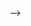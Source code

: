 <!-- # Unplug And Thrive API
[![npm version](https://badge.fury.io/js/express.svg)](https://badge.fury.io/js/express)  
[![Build Status](https://travis-ci.com/AJBuckle/UnplugAndThriveAPI.svg?token=xS9pAoyPyTQuATk6Sw97&branch=master)](https://travis-ci.com/AJBuckle/UnplugAndThriveAPI)    
[![JavaScript Style Guide](https://img.shields.io/badge/code_style-standard-brightgreen.svg)](https://standardjs.com)  
[![forthebadge](https://forthebadge.com/images/badges/built-with-love.svg)](https://forthebadge.com)  

An API built using [Node](https://nodejs.org/en/) and [Express](https://expressjs.com/).

## Recommended Tools
[Postman](https://www.getpostman.com/): A tool to test the api endpoints.

[Visual Studio Code](https://code.visualstudio.com/): Powerful text editor with many useful extensions.

## Installation

Use the package manager [npm](https://www.npmjs.com/) to install the dependencies.

```bash
npm install
```

## Starting API

To run the api:
```bash
npm start
```

By default, this app will use a file watcher [nodemon](https://nodemon.io/) and will be accessible from the URL: http://localhost:8080.

## Endpoints
Documentation can be found [here](https://documenter.getpostman.com/view/2189122/S17wNS8v)




## Code Quality

This API's code structure and rules are based on [StandardJS](https://standardjs.com/). Please keep the integrity of the code by conforming to these rules. You can make sure that your code is acceptable by running `npm run lint`. What this does is run the command `standard --fix`. It should fix all the errors within the code that it can automatically. Errors such as: *non-camel case* variables or *variables that are initialized but never used* will have to be done manually. They are going to be in the output of the terminal.

If you are using VSCode, [this extension](https://marketplace.visualstudio.com/items?itemName=chenxsan.vscode-standardjs) may be helpful for finding errors within StandardJS. Keep in mind that there are additional steps needed for it to work, which are outlined on the page of the extension.


<!-- ## License
[MIT](https://choosealicense.com/licenses/mit/) --> -->
